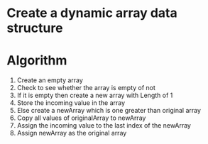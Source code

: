 # Create a dynamic array data structure

# Algorithm
1. Create an empty array 
2. Check to see whether the array is empty of not
3. If it is empty then create a new array with Length of 1
4. Store the incoming value in the array
5. Else create a newArray which is one greater than original array
6. Copy all values of originalArray to newArray
7. Assign the incoming value to the last index of the newArray
8. Assign newArray as the original array
